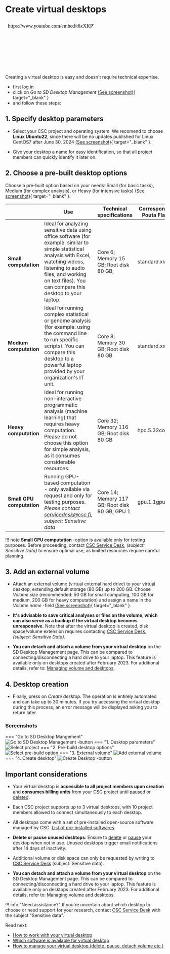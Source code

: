 # Create virtual desktops

<iframe width="280" height="155" srcdoc="https://www.youtube.com/embed/t6xXKPTB6H0" title="YouTube video player" frameborder="0" allow="accelerometer; autoplay; clipboard-write; encrypted-media; gyroscope; picture-in-picture" allowfullscreen></iframe>

Creating a virtual desktop is easy and doesn't require technical expertise. 

* first [log in](./sd-desktop-login.md)
* click on *Go to SD Desktop Management* [(See screenshot)](images/desktop/SD-Desktop_GoToManagement.png){ target="_blank" }
* and follow these steps:

## 1. Specify desktop parameters
  
* Select your CSC project and operating system. We recomend to choose **Linux Ubuntu22**, since there will be no updates published for Linux CentOS7 after June 30, 2024 [(See screenshot)](images/desktop/SD-Desktop_SelectProject.png){ target="_blank" }.
  
* Give your desktop a name for easy identification, so that all project members can quickly identify it later on.

## 2. Choose a pre-built desktop options

Choose a pre-built option based on your needs: Small (for basic tasks), Medium (for complex analysis), or Heavy (for intensive tasks) [(See screenshot)](images/desktop/SD-Desktop_PreBuild.png){ target="_blank" }.

|  | Use  | Technical specifications | Correspondent Pouta Flavor | Billing Units consumption |
|-|-|-|-|-| 
|  **Small computation** | Ideal for analyzing sensitive data using office software (for example: similar to simple statistical analysis with Excel, watching videos, listening to audio files, and working on text files). You can compare this desktop to your laptop. | Core 6; Memory 15 GB; Root disk 80 GB; | standard.xlarge | 5.2 billing units/h|
|  **Medium computation**  | Ideal for running complex statistical or genome analysis (for example: using the command line to run specific scripts). You can compare this desktop to a powerful laptop provided by your organization's IT unit. |  Core 8; Memory 30 GB; Root disk 80 GB | standard.xxlarge | 10.4 billing units/h |
| **Heavy computation**|  Ideal for running non-interactive programmatic analysis (machine learning) that requires heavy computation. Please do not choose this option for simple analysis, as it consumes considerable resources. | Core 32; Memory 116 GB; Root disk 80 GB  | hpc.5.32core | 52 billing units/h |
| **Small GPU computation**|  Running GPU-based computation - only available via request and only for testing purposes. *Please contact servicedesk@csc.fi, subject: Sensitive data*  | Core 14; Memory 117 GB; Root disk 80 GB; GPU 1  | gpu.1.1gpu | 120 billing units/h |

!!! note
    **Small GPU computation** -option is available only for testing purposes. Before proceeding, contact [CSC Service Desk](../../support/contact.md), *(subject: Sensitive Data)* to ensure optimal use, as limited resources require careful planning.

## 3. Add an external volume

* Attach an external volume (virtual external hard drive) to your virtual desktop, extending default storage (80 GB) up to 200 GB. Choose *Volume size* (recommended: 50 GB for small computing, 100 GB for medium, 200 GB for heavy computation) and assign a name in the *Volume name* -field [(See screenshot)](images/desktop/SD-Desktop_Volume.png){ target="_blank" }.

* **It's advisable to save critical analyses or files on the volume, which can also serve as a backup if the virtual desktop becomes unresponsive.** Note that after the virtual desktop is created, disk space/volume extension requires contacting [CSC Service Desk](../../support/contact.md), *(subject: Sensitive Data)*. 

* **You can detach and attach a volume from your virtual desktop** on the SD Desktop Management page. This can be compared to connecting/disconnecting a hard drive to your laptop. This feature is available only on desktops created after February 2023. For additional details, refer to: [Managing volume and desktops](./sd-desktop-manage.md).

## 4. Desktop creation

* Finally, press on _Create desktop_. The operation is entirely automated and can take up to 30 minutes. If you try accessing the virtual desktop during this process, an error message will be displayed asking you to return later.

### Screenshots
=== "Go to SD Desktop Mangement"
    ![Go to SD Desktop Management -button](images/desktop/SD-Desktop_GoToManagement.png)
=== "1. Desktop parameters"
    ![Select project](images/desktop/SD-Desktop_SelectProject.png)
=== "2. Pre-build desktop options"
    ![Select pre-build option](images/desktop/SD-Desktop_PreBuild.png)
=== "3. External volume"
    ![Add external volume](images/desktop/SD-Desktop_Volume.png)
=== "4. Create desktop"
    ![Create Desktop -button](images/desktop/SD-Desktop_CreateButton.png)



## Important considerations

* Your virtual desktop is **accessible to all project members upon creation** and **consumes billing units** from your CSC project until [paused](./sd-desktop-manage.md#pausing-or-unpausing-a-virtual-desktop) or [deleted](./sd-desktop-manage.md#deleting-a-desktop). 

* Each CSC project supports up to 3 virtual desktops, with 10 project members allowed to connect simultaneously to each desktop.

* All desktops come with a set of pre-installed open-source software managed by CSC. [List of pre-installed softwares](./sd-desktop-software.md#default-software-selection-in-sd-desktop).

* **Delete or pause unused desktops**: Ensure to [delete](./sd-desktop-manage.md#deleting-a-desktop) or [pause](./sd-desktop-manage.md#pausing-or-unpausing-a-virtual-desktop) your desktop when not in use. Unused desktops trigger email notifications after 14 days of inactivity.

* Additional volume or disk space can only be requested by writing to [CSC Service Desk](../../support/contact.md) (subject: Sensitive data).
  
* **You can detach and attach a volume from your virtual desktop** on the SD Desktop Management page. This can be compared to connecting/disconnecting a hard drive to your laptop. This feature is available only on desktops created after February 2023. For additional details, refer to: [Managing volume and desktops](./sd-desktop-manage.md).


!!! info "Need assistance?"
    If you're uncertain about which desktop to choose or need support for your research, contact [CSC Service Desk](../../support/contact.md) with the subject "Sensitive data".



Read next:

* [How to work with your virtual desktop](./sd-desktop-access.md)
* [Which software is available for virtual desktop](./sd-desktop-software.md)
* [How to manage your virtual desktop (delete, pause, detach volume etc.)](./sd-desktop-manage.md)










